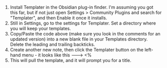1. Install Templater in the Obsidian plug-in finder. I'm assuming you got this far, but if not just open Settings > Community Plugins and search for "Templater", and then Enable it once it installs.
2. Still in Settings, go to the settings for Templater. Set a directory where you will keep your templates.
3. Copy/Paste the code above (make sure you look in the comments for an updated version) into a new blank file in your Templates directory. Delete the leading and trailing backticks.
4. Create another new note, then click the Templater button on the left-hand menu - it looks like this ---> \<\%
5. This will pull the template, and it will prompt you for a title.